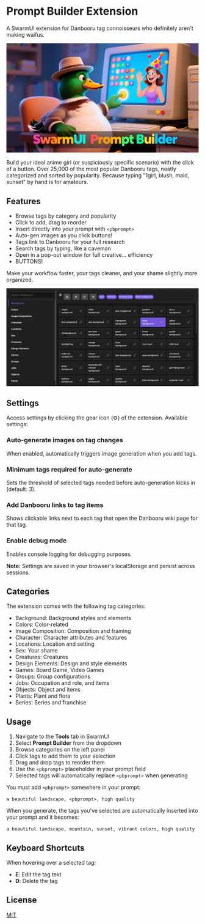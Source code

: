 # Prompt Builder Extension

A SwarmUI extension for Danbooru tag connoisseurs who definitely aren't making waifus.

![Prompt Builder Extension Logo](https://github.com/jtreminio/SwarmUI-PromptBuilderExtension/blob/main/Assets/logo.png?raw=true)

Build your ideal anime girl (or suspiciously specific scenario) with the click of a button.
Over 25,000 of the most popular Danbooru tags, neatly categorized and sorted by popularity.
Because typing "1girl, blush, maid, sunset" by hand is for amateurs.

## Features

- Browse tags by category and popularity
- Click to add, drag to reorder
- Insert directly into your prompt with `<pbprompt>`
- Auto-gen images as you click buttons!
- Tags link to Danbooru for your full research
- Search tags by typing, like a caveman
- Open in a pop-out window for full creative... efficiency
- BUTTONS!

Make your workflow faster, your tags cleaner, and your shame slightly more organized.

![Prompt Builder Extension Screenshot](https://github.com/jtreminio/SwarmUI-PromptBuilderExtension/blob/main/Assets/screenshot.png?raw=true)

## Settings

Access settings by clicking the gear icon (⚙) of the extension. Available settings:

### Auto-generate images on tag changes
When enabled, automatically triggers image generation when you add tags.

### Minimum tags required for auto-generate
Sets the threshold of selected tags needed before auto-generation kicks in (default: 3).

### Add Danbooru links to tag items
Shows clickable links next to each tag that open the Danbooru wiki page for that tag.

### Enable debug mode
Enables console logging for debugging purposes.

**Note:** Settings are saved in your browser's localStorage and persist across sessions.

## Categories

The extension comes with the following tag categories:

- Background: Background styles and elements
- Colors: Color-related
- Image Composition: Composition and framing
- Character: Character attributes and features
- Locations: Location and setting
- Sex: Your shame
- Creatures: Creatures
- Design Elements: Design and style elements
- Games: Board Game, Video Games
- Groups: Group configurations
- Jobs: Occupation and role, and items
- Objects: Object and items
- Plants: Plant and flora
- Series: Series and franchise

## Usage

1. Navigate to the **Tools** tab in SwarmUI
2. Select **Prompt Builder** from the dropdown
3. Browse categories on the left panel
4. Click tags to add them to your selection
5. Drag and drop tags to reorder them
6. Use the `<pbprompt>` placeholder in your prompt field
7. Selected tags will automatically replace `<pbprompt>` when generating

You must add `<pbprompt>` somewhere in your prompt:
```
a beautiful landscape, <pbprompt>, high quality
```

When you generate, the tags you've selected are automatically inserted into your prompt and it becomes:
```
a beautiful landscape, mountain, sunset, vibrant colors, high quality
```

## Keyboard Shortcuts

When hovering over a selected tag:
- **E**: Edit the tag text
- **D**: Delete the tag

## License

[MIT](https://github.com/jtreminio/SwarmUI-PromptBuilderExtension/blob/main/LICENSE)
